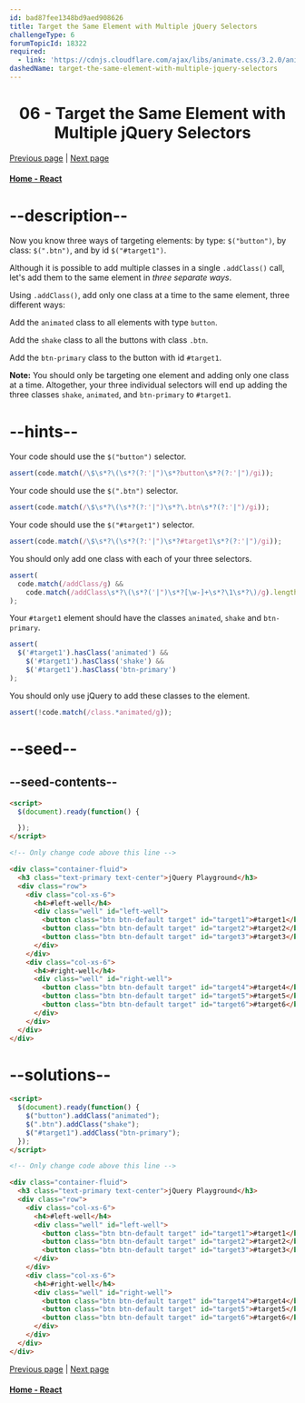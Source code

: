 ```yaml
---
id: bad87fee1348bd9aed908626
title: Target the Same Element with Multiple jQuery Selectors
challengeType: 6
forumTopicId: 18322
required:
  - link: 'https://cdnjs.cloudflare.com/ajax/libs/animate.css/3.2.0/animate.css'
dashedName: target-the-same-element-with-multiple-jquery-selectors
---
```


# <center>06 - Target the Same Element with Multiple jQuery Selectors</center>

[Previous page](05-delete-your-jquery-functions.md) | [Next page](07-remove-classes-from-an-element-with-jquery.md)

#### [Home - React](./README.md)


# --description--

Now you know three ways of targeting elements: by type: `$("button")`, by class: `$(".btn")`, and by id `$("#target1")`.

Although it is possible to add multiple classes in a single `.addClass()` call, let's add them to the same element in *three separate ways*.

Using `.addClass()`, add only one class at a time to the same element, three different ways:

Add the `animated` class to all elements with type `button`.

Add the `shake` class to all the buttons with class `.btn`.

Add the `btn-primary` class to the button with id `#target1`.

**Note:** You should only be targeting one element and adding only one class at a time. Altogether, your three individual selectors will end up adding the three classes `shake`, `animated`, and `btn-primary` to `#target1`.

# --hints--

Your code should use the `$("button")` selector.

```js
assert(code.match(/\$\s*?\(\s*?(?:'|")\s*?button\s*?(?:'|")/gi));
```

Your code should use the `$(".btn")` selector.

```js
assert(code.match(/\$\s*?\(\s*?(?:'|")\s*?\.btn\s*?(?:'|")/gi));
```

Your code should use the `$("#target1")` selector.

```js
assert(code.match(/\$\s*?\(\s*?(?:'|")\s*?#target1\s*?(?:'|")/gi));
```

You should only add one class with each of your three selectors.

```js
assert(
  code.match(/addClass/g) &&
    code.match(/addClass\s*?\(\s*?('|")\s*?[\w-]+\s*?\1\s*?\)/g).length > 2
);
```

Your `#target1` element should have the classes `animated`‚ `shake` and `btn-primary`.

```js
assert(
  $('#target1').hasClass('animated') &&
    $('#target1').hasClass('shake') &&
    $('#target1').hasClass('btn-primary')
);
```

You should only use jQuery to add these classes to the element.

```js
assert(!code.match(/class.*animated/g));
```

# --seed--

## --seed-contents--

```html
<script>
  $(document).ready(function() {

  });
</script>

<!-- Only change code above this line -->

<div class="container-fluid">
  <h3 class="text-primary text-center">jQuery Playground</h3>
  <div class="row">
    <div class="col-xs-6">
      <h4>#left-well</h4>
      <div class="well" id="left-well">
        <button class="btn btn-default target" id="target1">#target1</button>
        <button class="btn btn-default target" id="target2">#target2</button>
        <button class="btn btn-default target" id="target3">#target3</button>
      </div>
    </div>
    <div class="col-xs-6">
      <h4>#right-well</h4>
      <div class="well" id="right-well">
        <button class="btn btn-default target" id="target4">#target4</button>
        <button class="btn btn-default target" id="target5">#target5</button>
        <button class="btn btn-default target" id="target6">#target6</button>
      </div>
    </div>
  </div>
</div>
```

# --solutions--

```html
<script>
  $(document).ready(function() {
    $("button").addClass("animated");
    $(".btn").addClass("shake");
    $("#target1").addClass("btn-primary");
  });
</script>

<!-- Only change code above this line -->

<div class="container-fluid">
  <h3 class="text-primary text-center">jQuery Playground</h3>
  <div class="row">
    <div class="col-xs-6">
      <h4>#left-well</h4>
      <div class="well" id="left-well">
        <button class="btn btn-default target" id="target1">#target1</button>
        <button class="btn btn-default target" id="target2">#target2</button>
        <button class="btn btn-default target" id="target3">#target3</button>
      </div>
    </div>
    <div class="col-xs-6">
      <h4>#right-well</h4>
      <div class="well" id="right-well">
        <button class="btn btn-default target" id="target4">#target4</button>
        <button class="btn btn-default target" id="target5">#target5</button>
        <button class="btn btn-default target" id="target6">#target6</button>
      </div>
    </div>
  </div>
</div>
```



[Previous page](05-delete-your-jquery-functions.md) | [Next page](07-remove-classes-from-an-element-with-jquery.md)

#### [Home - React](./README.md)